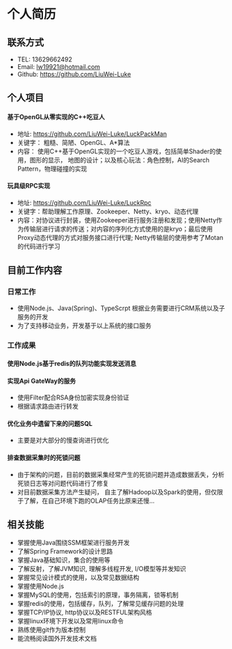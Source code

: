 # 个人简历
## 联系方式
- TEL: 13629662492
- Email: lw19921@hotmail.com
- Github: https://github.com/LiuWei-Luke

## 个人项目
#### 基于OpenGL从零实现的C++吃豆人
- 地址: https://github.com/LiuWei-Luke/LuckPackMan 
- 关键字： 粗糙、简陋、OpenGL、A*算法
- 内容： 使用C++基于OpenGL实现的一个吃豆人游戏，包括简单Shader的使用，图形的显示，
地图的设计；以及核心玩法：角色控制，AI的Search Pattern，物理碰撞的实现
#### 玩具级RPC实现
- 地址: https://github.com/LiuWei-Luke/LuckRpc
- 关键字：帮助理解工作原理、Zookeeper、Netty、kryo、动态代理
- 内容：对协议进行封装，使用Zookeeper进行服务注册和发现；使用Netty作为传输层进行请求的传送；对内容的序列化方式使用的是kryo；最后使用Proxy动态代理的方式对服务接口进行代理; Netty传输层的使用参考了Motan的代码进行学习

## 目前工作内容

### 日常工作
- 使用Node.js、Java(Spring)、TypeScrpt 根据业务需要进行CRM系统以及子服务的开发
- 为了支持移动业务，开发基于以上系统的接口服务

### 工作成果
#### 使用Node.js基于redis的队列功能实现发送消息

#### 实现Api GateWay的服务  
- 使用Filter配合RSA身份加密实现身份验证
- 根据请求路由进行转发
#### 优化业务中遗留下来的问题SQL
- 主要是对大部分的慢查询进行优化

#### 排查数据采集时的死锁问题
- 由于架构的问题，目前的数据采集经常产生的死锁问题并造成数据丢失，分析死锁日志等对问题代码进行了修复
- 对目前数据采集方法产生疑问， 自主了解Hadoop以及Spark的使用，但仅限于了解，在自己环境下跑的OLAP任务比原来还慢...

## 相关技能

- 掌握使用Java围绕SSM框架进行服务开发
- 了解Spring Framework的设计思路
- 掌握Java基础知识，集合的使用等
- 了解反射，了解JVM知识, 理解多线程开发, I/O模型等并发知识
- 掌握常见设计模式的使用，以及常见数据结构
- 掌握使用Node.js
- 掌握MySQL的使用，包括索引的原理，事务隔离，锁等机制
- 掌握redis的使用，包括缓存，队列，了解常见缓存问题的处理
- 掌握TCP/IP协议, http协议以及RESTFUL架构风格
- 掌握linux环境下开发以及常用linux命令
- 熟练使用git作为版本控制
- 能流畅阅读国外开发技术文档
